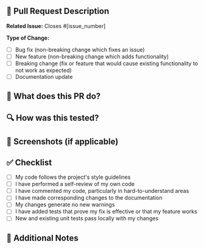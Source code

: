 ## 📝 Pull Request Description

**Related Issue:** Closes #[issue_number]
<!-- Replace [issue_number] with the actual issue number this PR addresses -->

**Type of Change:**
- [ ] Bug fix (non-breaking change which fixes an issue)
- [ ] New feature (non-breaking change which adds functionality)
- [ ] Breaking change (fix or feature that would cause existing functionality to not work as expected)
- [ ] Documentation update

## 🎯 What does this PR do?

<!-- Describe the changes in this PR -->

## 🔍 How was this tested?

<!-- Describe how you tested these changes -->

## 📸 Screenshots (if applicable)

<!-- Add screenshots to help explain your changes -->

## ✅ Checklist

- [ ] My code follows the project's style guidelines
- [ ] I have performed a self-review of my own code
- [ ] I have commented my code, particularly in hard-to-understand areas
- [ ] I have made corresponding changes to the documentation
- [ ] My changes generate no new warnings
- [ ] I have added tests that prove my fix is effective or that my feature works
- [ ] New and existing unit tests pass locally with my changes

## 🔗 Additional Notes

<!-- Any additional information that reviewers should know -->
